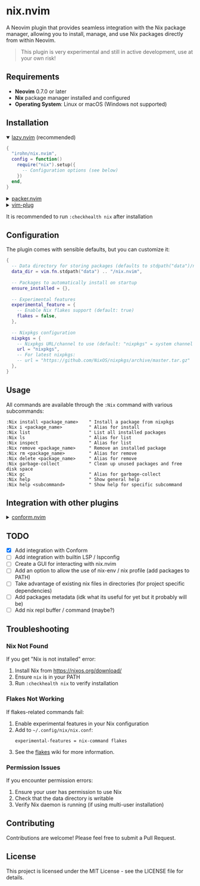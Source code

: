 # nix.nvim

A Neovim plugin that provides seamless integration with the Nix package manager, allowing you to install, manage, and use Nix packages directly from within Neovim.

> This plugin is very experimental and still in active development, use at your own risk!

## Requirements

- **Neovim** 0.7.0 or later
- **Nix** package manager installed and configured
- **Operating System**: Linux or macOS (Windows not supported)

## Installation

<details open>
  <summary><a href="https://github.com/folke/lazy.nvim">lazy.nvim</a> (recommended)</summary>

```lua
{
  "irohn/nix.nvim",
  config = function()
    require("nix").setup({
      -- Configuration options (see below)
    })
  end,
}
```
</details>

<details>
  <summary><a href="https://github.com/wbthomason/packer.nvim">packer.nvim</a></summary>

```lua
use {
  "irohn/nix.nvim",
  config = function()
    require("nix").setup()
  end
}
```
</details>

<details>
  <summary><a href="https://github.com/junegunn/vim-plug">vim-plug</a></summary>

```vim
Plug 'irohn/nix.nvim'

lua << EOF
require("nix").setup()
EOF
```
</details>

It is recommended to run `:checkhealth nix` after installation

## Configuration

The plugin comes with sensible defaults, but you can customize it:

```lua
{
  -- Data directory for storing packages (defaults to stdpath("data")/nix.nvim)
  data_dir = vim.fn.stdpath("data") .. "/nix.nvim",
  
  -- Packages to automatically install on startup
  ensure_installed = {},
  
  -- Experimental features
  experimental_feature = {
    -- Enable Nix flakes support (default: true)
    flakes = false,
  },
  
  -- Nixpkgs configuration
  nixpkgs = {
    -- Nixpkgs URL/channel to use (default: "nixpkgs" = system channel / flake input)
    url = "nixpkgs",
    -- For latest nixpkgs:
    -- url = "https://github.com/NixOS/nixpkgs/archive/master.tar.gz"
  },
}
```

## Usage

All commands are available through the `:Nix` command with various subcommands:

```vim
:Nix install <package_name>    " Install a package from nixpkgs
:Nix i <package_name>          " Alias for install
:Nix list                      " List all installed packages
:Nix ls                        " Alias for list
:Nix inspect                   " Alias for list
:Nix remove <package_name>     " Remove an installed package
:Nix rm <package_name>         " Alias for remove
:Nix delete <package_name>     " Alias for remove
:Nix garbage-collect           " Clean up unused packages and free disk space
:Nix gc                        " Alias for garbage-collect
:Nix help                      " Show general help
:Nix help <subcommand>         " Show help for specific subcommand
```

## Integration with other plugins

<details>
  <summary><a href="https://github.com/stevearc/conform.nvim">conform.nvim</a></summary>

```lua
local get_cmd = function(cmd)
  return function()
    if vim.fn.executable(cmd) == 1 then return cmd end
    local ok, nix = pcall(require, "nix")
    return ok and nix.package(cmd) and (nix.package(cmd).binaries[1] or nix.package(cmd).dir .. "/result/bin/" .. cmd) or cmd
  end
end

return {
  {
    "stevearc/conform.nvim",
    opts = {
      formatters = { stylua = { command = get_cmd("stylua") } },
      formatters_by_ft = { lua = { "stylua" } }
    },
  },
}
```
</details>

## TODO
- [x] Add integration with Conform
- [ ] Add integration with builtin LSP / lspconfig
- [ ] Create a GUI for interacting with nix.nvim
- [ ] Add an option to allow the use of nix-env / nix profile (add packages to PATH)
- [ ] Take advantage of existing nix files in directories (for project specific dependencies)
- [ ] Add packages metadata (idk what its useful for yet but it probably will be)
- [ ] Add nix repl buffer / command (maybe?)

## Troubleshooting

### Nix Not Found
If you get "Nix is not installed" error:
1. Install Nix from https://nixos.org/download/
2. Ensure `nix` is in your PATH
3. Run `:checkhealth nix` to verify installation

### Flakes Not Working
If flakes-related commands fail:
1. Enable experimental features in your Nix configuration
2. Add to `~/.config/nix/nix.conf`:
   ```
   experimental-features = nix-command flakes
   ```
3. See the [flakes](https://wiki.nixos.org/wiki/Flakes) wiki for more information.

### Permission Issues
If you encounter permission errors:
1. Ensure your user has permission to use Nix
2. Check that the data directory is writable
3. Verify Nix daemon is running (if using multi-user installation)

## Contributing

Contributions are welcome! Please feel free to submit a Pull Request.

## License

This project is licensed under the MIT License - see the LICENSE file for details.

